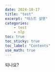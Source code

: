 ```yaml
---
date: 2024-10-17
title: "test"
excerpt: "테스트 설명"
categories:
    - test
    - nlp
toc: true
toc_sticky: true
toc_label: "Contents"
use_math: true
---
```


되나요?